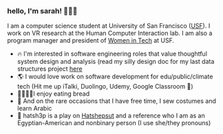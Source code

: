 ### hello, I'm sarah! 👋🏽🧛

I am a computer science student at University of San Francisco ([USF](https://www.usfca.edu/)). I work on VR research at the Human Computer Interaction lab. I am also a program manager and president of [Women in Tech](https://www.instagram.com/wit_usf/) at USF. 

- 🔥 I'm interested in software engineering roles that value thoughtful system design and analysis (read my silly design doc for my last data structures project [here](https://docs.google.com/document/d/1gr9q0P_DtmPgl-iQuNt3yfUrdtElNZqYQVVzw1qa7v0/edit)
- 🌎 I would love work on software development for edu/public/climate tech (Hit me up iTalki, Duolingo, Udemy, Google Classroom 👀)
- 🍞🥖🥯🥐I enjoy eating bread
- 🧵 And on the rare occasions that I have free time, I sew costumes and learn Arabic
- 🧿 hatsh3p is a play on [Hatshepsut](https://en.wikipedia.org/wiki/Hatshepsut) and a reference who I am as an Egyptian-American and nonbinary person (I use she/they pronouns)
